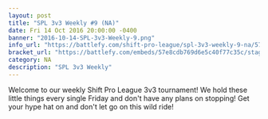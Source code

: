 ```yaml
---
layout: post
title: "SPL 3v3 Weekly #9 (NA)"
date: Fri 14 Oct 2016 20:00:00 -0400
banner: "2016-10-14-SPL-3v3-Weekly-9.png"
info_url: "https://battlefy.com/shift-pro-league/spl-3v3-weekly-9-na/57e8cdb769d6e5c40f77c35c/info"
bracket_url: "https://battlefy.com/embeds/57e8cdb769d6e5c40f77c35c/stage/57e8cdb769d6e5c40f77c35d"
category: NA
description: "SPL 3v3 Weekly"
---
```


Welcome to our weekly Shift Pro League 3v3 tournament! We hold these little things every single Friday and don't have any plans on stopping! Get your hype hat on and don't let go on this wild ride!
